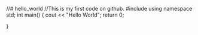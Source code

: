 //# hello_world
//This is my first code on github. 
#include<iostream>
  using namespace std;
  int main()
 {
    cout << "Hello World";
    return 0;
  
  }
